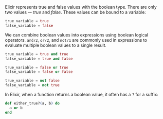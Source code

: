 Elixir represents true and false values with the boolean type. There are only two values -- _true_ and _false_. These values can be bound to a variable:

```elixir
true_variable = true
false_variable = false
```

We can combine boolean values into expressions using boolean logical operators.  `and/2`, `or/2`, and `not/1` are commonly used in expressions to evaluate multiple boolean values to a single result.

```elixir
true_variable = true and true
false_variable = true and false

true_variable = false or true
false_variable = false or false

true_variable = not false
false_variable = not true
```

In Elixir, when a function returns a boolean value, it often has a `?` for a suffix:

```elixir
def either_true?(a, b) do
  a or b
end
```
